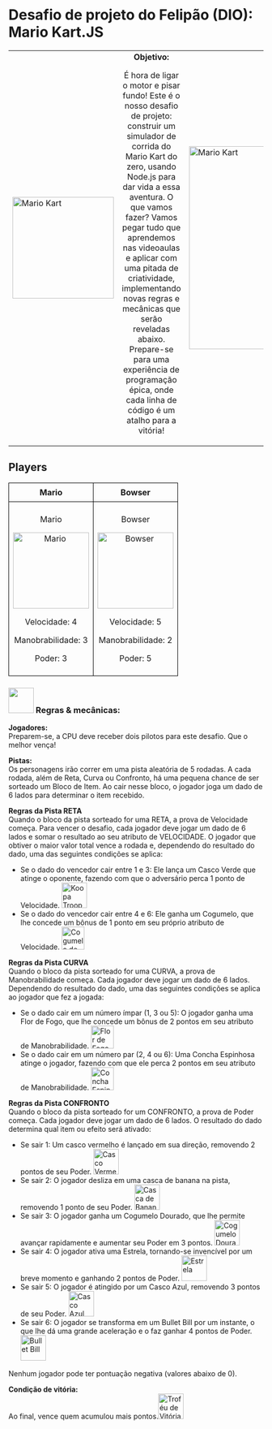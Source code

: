<h1>Desafio de projeto do Felipão (DIO): Mario Kart.JS</h1>

<table style="margin: 0 auto; border-collapse: collapse;">
    <tr>
        <td>
            <img src="https://i.pinimg.com/originals/6b/f4/62/6bf4626f0679056c89859c98d6db885e.gif" alt="Mario Kart" width="200">
        </td>
        <td style="text-align: center; vertical-align: middle;">
            <b>Objetivo:</b>
            <p>É hora de ligar o motor e pisar fundo! Este é o nosso desafio de projeto: construir um simulador de corrida do Mario Kart do zero, usando Node.js para dar vida a essa aventura. O que vamos fazer? Vamos pegar tudo que aprendemos nas videoaulas e aplicar com uma pitada de criatividade, implementando novas regras e mecânicas que serão reveladas abaixo. Prepare-se para uma experiência de programação épica, onde cada linha de código é um atalho para a vitória!</p>
        </td>
        <td>
            <img src="https://static.wikia.nocookie.net/mario/images/7/78/MKWorld_Lakitu.png/revision/latest?cb=20250402231914" alt="Mario Kart" width="400">
        </td>
    </tr>
</table>

<h2>Players</h2>
<table style="border-collapse: collapse; width: 100%; margin: 0 auto; text-align: center;">
    <thead>
        <tr>
            <th style="border: 1px solid black; padding: 8px; width: 50%;">Mario</th>
            <th style="border: 1px solid black; padding: 8px; width: 50%;">Bowser</th>
        </tr>
    </thead>
    <tbody>
        <tr>
            <td style="border: 1px solid black; padding: 8px; vertical-align: top; width: 50%;">
                <p>Mario</p>
                <img src="https://i.pinimg.com/originals/82/a0/6c/82a06cb026b7088dee13d13ba460a05f.gif" alt="Mario" width="150" >
                <br>
                <p>Velocidade: 4</p>
                <p>Manobrabilidade: 3</p>
                <p>Poder: 3</p>
            </td>
            <td style="border: 1px solid black; padding: 8px; vertical-align: top; width: 50%;">
                <p>Bowser</p>
                <img src="https://www.mariowiki.com/images/7/76/MK8-Line-Bowser-Fire.gif" alt="Bowser" width="150" ">
                <br>
                <p>Velocidade: 5</p>
                <p>Manobrabilidade: 2</p>
                <p>Poder: 5</p>
            </td>
        </tr>
    </tbody>
</table>

<h3><img src="https://i.pinimg.com/originals/bb/a7/ff/bba7ff75d0034045961d842de0ba14fa.gif" width="50"> Regras & mecânicas:</h3>

<p>
    <b>Jogadores:</b><br>
    Preparem-se, a CPU deve receber dois pilotos para este desafio. Que o melhor vença!
</p>

<p>
    <b>Pistas:</b><br>
    Os personagens irão correr em uma pista aleatória de 5 rodadas. A cada rodada, além de Reta, Curva ou Confronto, há uma pequena chance de ser sorteado um Bloco de Item. Ao cair nesse bloco, o jogador joga um dado de 6 lados para determinar o item recebido.
</p>

<p>
    <b>Regras da Pista RETA</b><br>
    Quando o bloco da pista sorteado for uma RETA, a prova de Velocidade começa. Para vencer o desafio, cada jogador deve jogar um dado de 6 lados e somar o resultado ao seu atributo de VELOCIDADE. O jogador que obtiver o maior valor total vence a rodada e, dependendo do resultado do dado, uma das seguintes condições se aplica:
    <ul>
        <li>Se o dado do vencedor cair entre 1 e 3: Ele lança um Casco Verde que atinge o oponente, fazendo com que o adversário perca 1 ponto de Velocidade. <img src="https://64.media.tumblr.com/3b0598331502b40f4ea9b69587d5331a/65f70fb326020668-c9/s400x600/f9f0c3bd96e7ac97227a84c3f61117f3d05d5632.gifv" alt="Koopa Troopa lançando casco" width="50"></li>
        <li>Se o dado do vencedor cair entre 4 e 6: Ele ganha um Cogumelo, que lhe concede um bônus de 1 ponto em seu próprio atributo de Velocidade. <img src="https://media1.tenor.com/m/DHWIrFJzjdsAAAAC/mushroom-mario.gif" alt="Cogumelo de Mario Bros" width="45"></li>
    </ul>
</p>

<p>
    <b>Regras da Pista CURVA</b><br>
    Quando o bloco da pista sorteado for uma CURVA, a prova de Manobrabilidade começa. Cada jogador deve jogar um dado de 6 lados. Dependendo do resultado do dado, uma das seguintes condições se aplica ao jogador que fez a jogada:
    <ul>
        <li>Se o dado cair em um número ímpar (1, 3 ou 5): O jogador ganha uma Flor de Fogo, que lhe concede um bônus de 2 pontos em seu atributo de Manobrabilidade. <img src="https://media.tenor.com/ndeNF_y9m2QAAAAj/fire-flower-super-mario-world.gif" alt="Flor de Fogo" width="45"></li>
        <li>Se o dado cair em um número par (2, 4 ou 6): Uma Concha Espinhosa atinge o jogador, fazendo com que ele perca 2 pontos em seu atributo de Manobrabilidade. <img src="https://media1.tenor.com/m/sM4DcwVUx8QAAAAC/excited-spiny.gif" alt="Concha Espinhosa" width="45"></li>
    </ul>
</p>

<p>
    <b>Regras da Pista CONFRONTO</b><br>
    Quando o bloco da pista sorteado for um CONFRONTO, a prova de Poder começa. Cada jogador deve jogar um dado de 6 lados. O resultado do dado determina qual item ou efeito será ativado:
    <ul>
        <li>Se sair 1: Um casco vermelho é lançado em sua direção, removendo 2 pontos de seu Poder. <img src="https://static.wikia.nocookie.net/mariokart/images/b/b3/Tumblr_inline_nq3vn9SGHv1tn0tli_500.png/revision/latest?cb=20151013235413&path-prefix=pt-br" alt="Casco Vermelho" width="50"></li>
        <li>Se sair 2: O jogador desliza em uma casca de banana na pista, removendo 1 ponto de seu Poder. <img src="https://media.tenor.com/c2oxQ7oWI3oAAAAj/giant-banana-artwork.gif" alt="Casca de Banana" width="50"></li>
        <li>Se sair 3: O jogador ganha um Cogumelo Dourado, que lhe permite avançar rapidamente e aumentar seu Poder em 3 pontos. <img src="https://i.pinimg.com/1200x/21/20/ba/2120baa3ffd31e02933b8fb5f6e0318d.jpg" alt="Cogumelo Dourado" width="50"></li>
        <li>Se sair 4: O jogador ativa uma Estrela, tornando-se invencível por um breve momento e ganhando 2 pontos de Poder. <img src="https://i.pinimg.com/originals/d4/24/cc/d424cc3b24ecd9ce443e22aa834f5790.gif" alt="Estrela" width="50"></li>
        <li>Se sair 5: O jogador é atingido por um Casco Azul, removendo 3 pontos de seu Poder. <img src="https://static.wikia.nocookie.net/fanintendo/images/9/90/480px-BlueShell.png/revision/latest?cb=20130725151256&path-prefix=pt" alt="Casco Azul" width="50"></li>
        <li>Se sair 6: O jogador se transforma em um Bullet Bill por um instante, o que lhe dá uma grande aceleração e o faz ganhar 4 pontos de Poder. <img src="https://giffiles.alphacoders.com/633/6332.gif" alt="Bullet Bill" width="50"></li>
    </ul>
</p>

<p>Nenhum jogador pode ter pontuação negativa (valores abaixo de 0).</p>

<p>
    <b>Condição de vitória:</b>
    <br>Ao final, vence quem acumulou mais pontos.<img src="https://www.mariowiki.com/images/1/15/MK8-Line-Mario-Trophy.gif" alt="Troféu de Vitória" width="50">
</p>
